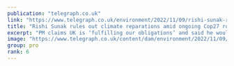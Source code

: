 ```yaml
---
publication: "telegraph.co.uk"
link: "https://www.telegraph.co.uk/environment/2022/11/09/rishi-sunak-rules-climate-reparations-amid-ongoing-cop27-row/"
title: "Rishi Sunak rules out climate reparations amid ongoing Cop27 row"
excerpt: "PM claims UK is ‘fulfilling our obligations’ and said he would instead prioritise green investment that supports British jobs"
image: "https://www.telegraph.co.uk/content/dam/environment/2022/11/09/TELEMMGLPICT000315456667_trans_NvBQzQNjv4Bqw6UWCo-0x5_BRsTZlm-GxMf-s3fZmT3Wu4SFGBFhbrU.jpeg?impolicy=logo-overlay"
group: pro
rank: 6
---
```

